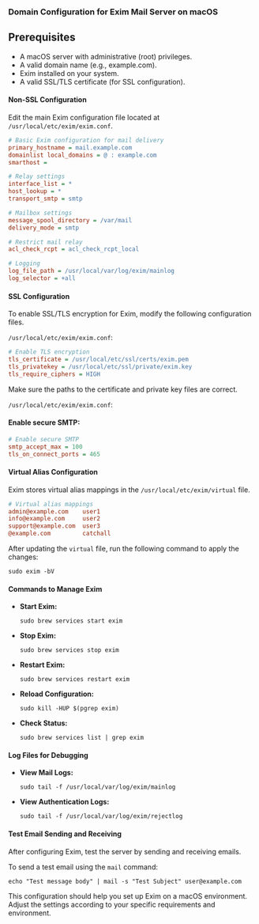 ### Domain Configuration for Exim Mail Server on macOS

## Prerequisites
- A macOS server with administrative (root) privileges.
- A valid domain name (e.g., example.com).
- Exim installed on your system.
- A valid SSL/TLS certificate (for SSL configuration).

#### Non-SSL Configuration
Edit the main Exim configuration file located at `/usr/local/etc/exim/exim.conf`.

```ini
# Basic Exim configuration for mail delivery
primary_hostname = mail.example.com
domainlist local_domains = @ : example.com
smarthost = 

# Relay settings
interface_list = *
host_lookup = *
transport_smtp = smtp

# Mailbox settings
message_spool_directory = /var/mail
delivery_mode = smtp

# Restrict mail relay
acl_check_rcpt = acl_check_rcpt_local

# Logging
log_file_path = /usr/local/var/log/exim/mainlog
log_selector = +all
``` 

#### SSL Configuration

To enable SSL/TLS encryption for Exim, modify the following configuration files.

`/usr/local/etc/exim/exim.conf`:

```ini
# Enable TLS encryption
tls_certificate = /usr/local/etc/ssl/certs/exim.pem
tls_privatekey = /usr/local/etc/ssl/private/exim.key
tls_require_ciphers = HIGH
``` 

Make sure the paths to the certificate and private key files are correct.

`/usr/local/etc/exim/exim.conf`:

#### Enable secure SMTP:

```ini
# Enable secure SMTP
smtp_accept_max = 100
tls_on_connect_ports = 465
```

#### Virtual Alias Configuration

Exim stores virtual alias mappings in the `/usr/local/etc/exim/virtual` file.

```ini
# Virtual alias mappings
admin@example.com    user1
info@example.com     user2
support@example.com  user3
@example.com         catchall
```

After updating the `virtual` file, run the following command to apply the changes:

```shell
sudo exim -bV
```

#### Commands to Manage Exim

- **Start Exim:**
  ```shell
  sudo brew services start exim
  ```
- **Stop Exim:**
  ```shell
  sudo brew services stop exim
  ```
- **Restart Exim:**
  ```shell
  sudo brew services restart exim
  ```
- **Reload Configuration:**
  ```shell
  sudo kill -HUP $(pgrep exim)
  ```
- **Check Status:**
  ```shell
  sudo brew services list | grep exim
  ```

#### Log Files for Debugging

- **View Mail Logs:**
  ```shell
  sudo tail -f /usr/local/var/log/exim/mainlog
  ```
- **View Authentication Logs:**
  ```shell
  sudo tail -f /usr/local/var/log/exim/rejectlog
  ```

#### Test Email Sending and Receiving

After configuring Exim, test the server by sending and receiving emails.

To send a test email using the `mail` command:

  ```shell
  echo "Test message body" | mail -s "Test Subject" user@example.com
  ```

  This configuration should help you set up Exim on a macOS environment. Adjust the settings according to your specific requirements and environment.